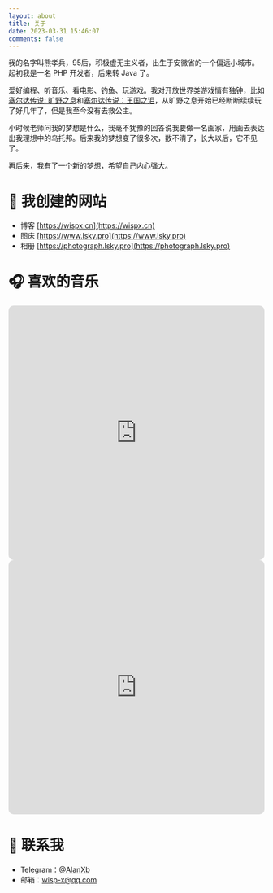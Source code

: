 ```yaml
---
layout: about
title: 关于
date: 2023-03-31 15:46:07
comments: false
---
```


我的名字叫熊孝兵，95后，积极虚无主义者，出生于安徽省的一个偏远小城市。起初我是一名 PHP 开发者，后来转 Java 了。

爱好编程、听音乐、看电影、钓鱼、玩游戏。我对开放世界类游戏情有独钟，比如 [塞尔达传说: 旷野之息](https://en.wikipedia.org/wiki/The_Legend_of_Zelda:_Breath_of_the_Wild)和[塞尔达传说：王国之泪](https://en.wikipedia.org/wiki/The_Legend_of_Zelda:_Tears_of_the_Kingdom)，从旷野之息开始已经断断续续玩了好几年了，但是我至今没有去救公主。

小时候老师问我的梦想是什么，我毫不犹豫的回答说我要做一名画家，用画去表达出我理想中的乌托邦。后来我的梦想变了很多次，数不清了，长大以后，它不见了。

再后来，我有了一个新的梦想，希望自己内心强大。

# 🔗 我创建的网站
- 博客 [https://wispx.cn](https://wispx.cn)
- 图床 [https://www.lsky.pro](https://www.lsky.pro)
- 相册 [https://photograph.lsky.pro](https://photograph.lsky.pro)

# 🎧 喜欢的音乐
<iframe allow="autoplay *; encrypted-media *; fullscreen *; clipboard-write" frameborder="0" height="500" style="width:100%;overflow:hidden;border-radius:10px;" sandbox="allow-forms allow-popups allow-same-origin allow-scripts allow-storage-access-by-user-activation allow-top-navigation-by-user-activation" src="https://embed.music.apple.com/cn/playlist/pl.u-BNA6YjJT1g5Bgm5"></iframe>
<iframe allow="autoplay *; encrypted-media *; fullscreen *; clipboard-write" frameborder="0" height="500" style="width:100%;overflow:hidden;border-radius:10px;" sandbox="allow-forms allow-popups allow-same-origin allow-scripts allow-storage-access-by-user-activation allow-top-navigation-by-user-activation" src="https://embed.music.apple.com/cn/playlist/pl.u-BNA6Ya6s1g5Bgm5"></iframe>

# 📧 联系我
- Telegram：[@AlanXb](https://t.me/AlanXb)
- 邮箱：<a href="mailto:wisp-x@qq.com">wisp-x@qq.com</a></li>